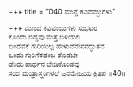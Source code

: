 +++
title = "040 ಮುನ್ದೆ ಕವಿವಮ್ಬುಗಳು"

+++
ಮುಂದೆ ಕವಿವಂಬುಗಳು ಸುಭಟರ  
ಕೊಂದು ಬಿದ್ದವು ಮತ್ತೆ ಬಳಿಯಲಿ  
ಬಂದವಕೆ ಗುರಿಯಿಲ್ಲ ಹೇಳುವೆನೇನನದ್ಭುತವ  
ಒಂದು ಗುರಿಗೆರಡಂಬ ತೊಡಬೇ  
ಡೆಂದು ಪಾರ್ಥನ ಬೇಡಿಕೊಂಡವು  
ಸಂದ ಮಂತ್ರಾಸ್ತ್ರಂಗಳೆಲೆ ಜನಮೇಜಯ ಕ್ಷಿತಿಪ      ॥40॥